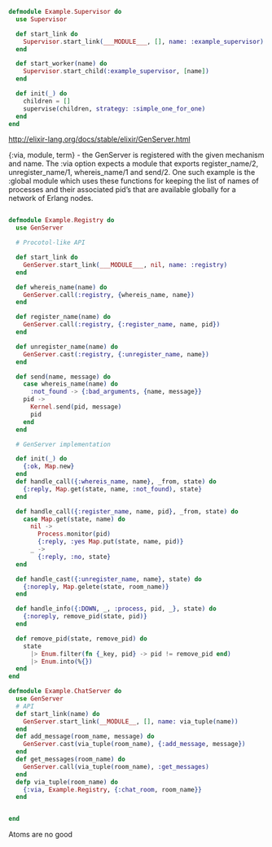

```elixir
defmodule Example.Supervisor do
  use Supervisor

  def start_link do
    Supervisor.start_link(___MODULE___, [], name: :example_supervisor)
  end

  def start_worker(name) do
    Supervisor.start_child(:example_supervisor, [name])
  end

  def init(_) do
    children = []
    supervise(children, strategy: :simple_one_for_one)
  end
end
```
http://elixir-lang.org/docs/stable/elixir/GenServer.html

{:via, module, term} - the GenServer is registered with the given mechanism and name. The :via option expects a module that exports register_name/2, unregister_name/1, whereis_name/1 and send/2. One such example is the :global module which uses these functions for keeping the list of names of processes and their associated pid’s that are available globally for a network of Erlang nodes.

```elixir

defmodule Example.Registry do
  use GenServer

  # Procotol-like API

  def start_link do
    GenServer.start_link(___MODULE___, nil, name: :registry)
  end

  def whereis_name(name) do
    GenServer.call(:registry, {whereis_name, name})
  end

  def register_name(name) do
    GenServer.call(:registry, {:register_name, name, pid})
  end

  def unregister_name(name) do
    GenServer.cast(:registry, {:unregister_name, name})
  end

  def send(name, message) do
    case whereis_name(name) do
      :not_found -> {:bad_arguments, {name, message}}
    pid -> 
      Kernel.send(pid, message)
      pid
    end
  end

  # GenServer implementation

  def init(_) do
    {:ok, Map.new}
  end
  def handle_call({:whereis_name, name}, _from, state) do
    {:reply, Map.get(state, name, :not_found), state}
  end

  def handle_call({:register_name, name, pid}, _from, state) do
    case Map.get(state, name) do
      nil ->
        Process.monitor(pid)
        {:reply, :yes Map.put(state, name, pid)}
      _ ->
        {:reply, :no, state}
  end

  def handle_cast({:unregister_name, name}, state) do
    {:noreply, Map.gelete(state, room_name)}
  end

  def handle_info({:DOWN, _, :process, pid, _}, state) do
    {:noreply, remove_pid(state, pid)}
  end

  def remove_pid(state, remove_pid) do
    state
      |> Enum.filter(fn {_key, pid} -> pid != remove_pid end)
      |> Enum.into(%{})
  end
end
```

```elixir
defmodule Example.ChatServer do
  use GenServer
  # API
  def start_link(name) do
    GenServer.start_link(__MODULE__, [], name: via_tuple(name))
  end
  def add_message(room_name, message) do
    GenServer.cast(via_tuple(room_name), {:add_message, message})
  end
  def get_messages(room_name) do
    GenServer.call(via_tuple(room_name), :get_messages)
  end
  defp via_tuple(room_name) do
    {:via, Example.Registry, {:chat_room, room_name}}
  end


end
```
Atoms are no good 